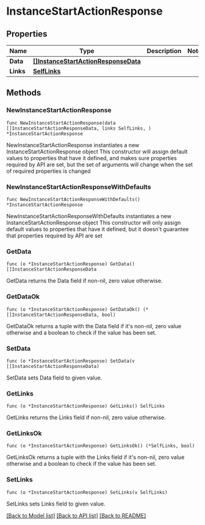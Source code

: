 # InstanceStartActionResponse

## Properties

Name | Type | Description | Notes
------------ | ------------- | ------------- | -------------
**Data** | [**[]InstanceStartActionResponseData**](InstanceStartActionResponseData.md) |  | 
**Links** | [**SelfLinks**](SelfLinks.md) |  | 

## Methods

### NewInstanceStartActionResponse

`func NewInstanceStartActionResponse(data []InstanceStartActionResponseData, links SelfLinks, ) *InstanceStartActionResponse`

NewInstanceStartActionResponse instantiates a new InstanceStartActionResponse object
This constructor will assign default values to properties that have it defined,
and makes sure properties required by API are set, but the set of arguments
will change when the set of required properties is changed

### NewInstanceStartActionResponseWithDefaults

`func NewInstanceStartActionResponseWithDefaults() *InstanceStartActionResponse`

NewInstanceStartActionResponseWithDefaults instantiates a new InstanceStartActionResponse object
This constructor will only assign default values to properties that have it defined,
but it doesn't guarantee that properties required by API are set

### GetData

`func (o *InstanceStartActionResponse) GetData() []InstanceStartActionResponseData`

GetData returns the Data field if non-nil, zero value otherwise.

### GetDataOk

`func (o *InstanceStartActionResponse) GetDataOk() (*[]InstanceStartActionResponseData, bool)`

GetDataOk returns a tuple with the Data field if it's non-nil, zero value otherwise
and a boolean to check if the value has been set.

### SetData

`func (o *InstanceStartActionResponse) SetData(v []InstanceStartActionResponseData)`

SetData sets Data field to given value.


### GetLinks

`func (o *InstanceStartActionResponse) GetLinks() SelfLinks`

GetLinks returns the Links field if non-nil, zero value otherwise.

### GetLinksOk

`func (o *InstanceStartActionResponse) GetLinksOk() (*SelfLinks, bool)`

GetLinksOk returns a tuple with the Links field if it's non-nil, zero value otherwise
and a boolean to check if the value has been set.

### SetLinks

`func (o *InstanceStartActionResponse) SetLinks(v SelfLinks)`

SetLinks sets Links field to given value.



[[Back to Model list]](../README.md#documentation-for-models) [[Back to API list]](../README.md#documentation-for-api-endpoints) [[Back to README]](../README.md)


